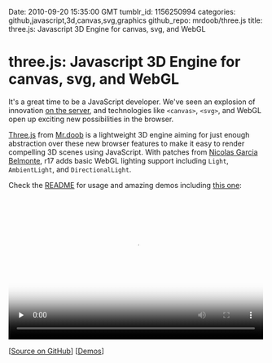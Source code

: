 Date: 2010-09-20 15:35:00 GMT
tumblr_id: 1156250994
categories: github,javascript,3d,canvas,svg,graphics
github_repo: mrdoob/three.js
title: three.js: Javascript 3D Engine for canvas, svg, and WebGL

# three.js: Javascript 3D Engine for canvas, svg, and WebGL

It's a great time to be a JavaScript developer. We've seen an explosion of innovation [on the server](http://thechangelog.com/search/node), and technologies like `<canvas>`, `<svg>`, and WebGL open up exciting new possibilities in the browser.

[Three.js](http://github.com/mrdoob/three.js) from [Mr.doob](http://mrdoob.com/) is a lightweight 3D engine aiming for just enough abstraction over these new browser features to make it easy to render compelling 3D scenes using JavaScript. With patches from [Nicolas Garcia Belmonte](http://github.com/philogb), r17 adds basic WebGL lighting support including `Light`, `AmbientLight`, and `DirectionalLight`.

Check the [README](http://github.com/mrdoob/three.js#readme) for usage and amazing demos including [this one](http://capped.tv/xplsv-or_so_they_say%7Chq):

<video class="sublime" id="vidobj" width="500" height="281" poster="http://capped.tv/jpg/xplsv-or_so_they_say.jpg" preload="none" controls="controls"> 
<source src="http://cdn.capped.tv/vhq/xplsv-or_so_they_say.mp4" type='video/mp4; codecs="avc1.64001E, mp4a.40.2"' /> 
<object width="450" height="254"><param name="movie" value="http://capped.micksam7.com/play.swf?vid=xplsv-or_so_they_say|lq" /><param name="wmode" value="direct" /><param name="allowFullScreen" value="true" /><param name="bgcolor" value="#000000" /><embed src="http://capped.micksam7.com/play.swf?vid=xplsv-or_so_they_say|lq" wmode="direct" bgcolor="#000000" allowFullScreen="true" width="450" height="254" type="application/x-shockwave-flash"></embed></object>
</video>

[[Source on GitHub](http://github.com/mrdoob/three.js)] [[Demos](http://github.com/mrdoob/three.js#readme)]
